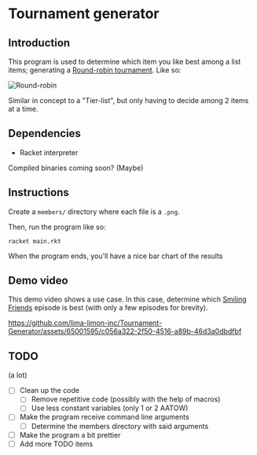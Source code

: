 # Tournament generator

## Introduction
This program is used to determine which item you like best among a list items; generating a [Round-robin tournament](https://en.wikipedia.org/wiki/Round-robin_tournament). Like so:

![Round-robin](https://upload.wikimedia.org/wikipedia/commons/b/b7/Round-robin_tournament_10teams_en.png)

Similar in concept to a "Tier-list", but only having to decide among 2 items at a time.

## Dependencies
- Racket interpreter

Compiled binaries coming soon? (Maybe)

## Instructions 
Create a `members/` directory where each file is a `.png`.

Then, run the program like so:

```shell
racket main.rkt
```

When the program ends, you'll have a nice bar chart of the results

## Demo video
This demo video shows a use case. In this case, determine which [Smiling Friends](https://en.wikipedia.org/wiki/Smiling_Friends) episode is best (with only a few episodes for brevity).


https://github.com/lima-limon-inc/Tournament-Generator/assets/65001595/c056a322-2f50-4516-a89b-46d3a0dbdfbf


## TODO
(a lot)

- [ ] Clean up the code
	- [ ] Remove repetitive code (possibly with the help of macros)
	- [ ] Use less constant variables (only 1 or 2 AATOW)
- [ ] Make the program receive command line arguments
	- [ ] Determine the members directory with said arguments
- [ ] Make the program a bit prettier
- [ ] Add more TODO items
